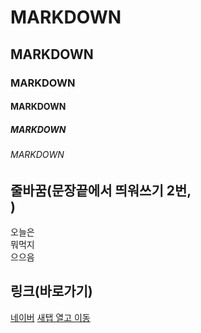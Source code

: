 # MARKDOWN
## MARKDOWN
### MARKDOWN
#### MARKDOWN
##### MARKDOWN
###### MARKDOWN

## 줄바꿈(문장끝에서 띄워쓰기 2번, <br>)
오늘은  
뭐먹지<br>
으으음<br>


## 링크(바로가기)
[네이버](www.naver.com)
<a href="" target="_blank"> 새탭 열고 이동</a>

